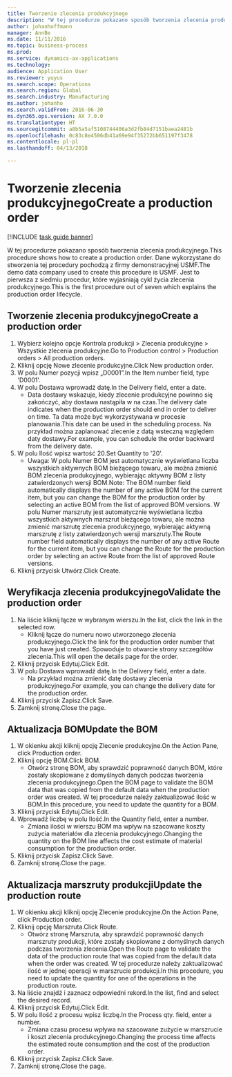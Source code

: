 ```yaml
---
title: Tworzenie zlecenia produkcyjnego
description: "W tej procedurze pokazano sposób tworzenia zlecenia produkcyjnego."
author: johanhoffmann
manager: AnnBe
ms.date: 11/11/2016
ms.topic: business-process
ms.prod: 
ms.service: dynamics-ax-applications
ms.technology: 
audience: Application User
ms.reviewer: yuyus
ms.search.scope: Operations
ms.search.region: Global
ms.search.industry: Manufacturing
ms.author: johanho
ms.search.validFrom: 2016-06-30
ms.dyn365.ops.version: AX 7.0.0
ms.translationtype: HT
ms.sourcegitcommit: a8b5a5af5108744406a3d2fb84d7151baea2481b
ms.openlocfilehash: 0c83c8e4506db41a69e94f35272bb651197f3478
ms.contentlocale: pl-pl
ms.lasthandoff: 04/13/2018

---
```

# <a name="create-a-production-order"></a><span data-ttu-id="d9c23-103">Tworzenie zlecenia produkcyjnego</span><span class="sxs-lookup"><span data-stu-id="d9c23-103">Create a production order</span></span>

[!INCLUDE [task guide banner](../../includes/task-guide-banner.md)]

<span data-ttu-id="d9c23-104">W tej procedurze pokazano sposób tworzenia zlecenia produkcyjnego.</span><span class="sxs-lookup"><span data-stu-id="d9c23-104">This procedure shows how to create a production order.</span></span> <span data-ttu-id="d9c23-105">Dane wykorzystane do stworzenia tej procedury pochodzą z firmy demonstracyjnej USMF.</span><span class="sxs-lookup"><span data-stu-id="d9c23-105">The demo data company used to create this procedure is USMF.</span></span> <span data-ttu-id="d9c23-106">Jest to pierwsza z siedmiu procedur, które wyjaśniają cykl życia zlecenia produkcyjnego.</span><span class="sxs-lookup"><span data-stu-id="d9c23-106">This is the first procedure out of seven which explains the production order lifecycle.</span></span>


## <a name="create-a-production-order"></a><span data-ttu-id="d9c23-107">Tworzenie zlecenia produkcyjnego</span><span class="sxs-lookup"><span data-stu-id="d9c23-107">Create a production order</span></span>
1. <span data-ttu-id="d9c23-108">Wybierz kolejno opcje Kontrola produkcji > Zlecenia produkcyjne > Wszystkie zlecenia produkcyjne.</span><span class="sxs-lookup"><span data-stu-id="d9c23-108">Go to Production control > Production orders > All production orders.</span></span>
2. <span data-ttu-id="d9c23-109">Kliknij opcję Nowe zlecenie produkcyjne.</span><span class="sxs-lookup"><span data-stu-id="d9c23-109">Click New production order.</span></span>
3. <span data-ttu-id="d9c23-110">W polu Numer pozycji wpisz „D0001”.</span><span class="sxs-lookup"><span data-stu-id="d9c23-110">In the Item number field, type 'D0001'.</span></span>
4. <span data-ttu-id="d9c23-111">W polu Dostawa wprowadź datę.</span><span class="sxs-lookup"><span data-stu-id="d9c23-111">In the Delivery field, enter a date.</span></span>
    * <span data-ttu-id="d9c23-112">Data dostawy wskazuje, kiedy zlecenie produkcyjne powinno się zakończyć, aby dostawa nastąpiła w na czas.</span><span class="sxs-lookup"><span data-stu-id="d9c23-112">The delivery date indicates when the production order should end in order to deliver on time.</span></span> <span data-ttu-id="d9c23-113">Ta data może być wykorzystywana w procesie planowania.</span><span class="sxs-lookup"><span data-stu-id="d9c23-113">This date can be used in the scheduling process.</span></span> <span data-ttu-id="d9c23-114">Na przykład można zaplanować zlecenie z datą wsteczną względem daty dostawy.</span><span class="sxs-lookup"><span data-stu-id="d9c23-114">For example, you can schedule the order backward from the delivery date.</span></span>  
5. <span data-ttu-id="d9c23-115">W polu Ilość wpisz wartość 20.</span><span class="sxs-lookup"><span data-stu-id="d9c23-115">Set Quantity to '20'.</span></span>
    * <span data-ttu-id="d9c23-116">Uwaga: W polu Numer BOM jest automatycznie wyświetlana liczba wszystkich aktywnych BOM bieżącego towaru, ale można zmienić BOM zlecenia produkcyjnego, wybierając aktywny BOM z listy zatwierdzonych wersji BOM.</span><span class="sxs-lookup"><span data-stu-id="d9c23-116">Note: The BOM number field automatically displays the number of any active BOM for the current item, but you can change the BOM for the production order by selecting an active BOM from the list of approved BOM versions.</span></span>    <span data-ttu-id="d9c23-117">W polu Numer marszruty jest automatycznie wyświetlana liczba wszystkich aktywnych marszrut bieżącego towaru, ale można zmienić marszrutę zlecenia produkcyjnego, wybierając aktywną marszrutę z listy zatwierdzonych wersji marszruty.</span><span class="sxs-lookup"><span data-stu-id="d9c23-117">The Route number field automatically displays the number of any active Route for the current item, but you can change the Route for the production order by selecting an active Route from the list of approved Route versions.</span></span>  
6. <span data-ttu-id="d9c23-118">Kliknij przycisk Utwórz.</span><span class="sxs-lookup"><span data-stu-id="d9c23-118">Click Create.</span></span>

## <a name="validate-the-production-order"></a><span data-ttu-id="d9c23-119">Weryfikacja zlecenia produkcyjnego</span><span class="sxs-lookup"><span data-stu-id="d9c23-119">Validate the production order</span></span>
1. <span data-ttu-id="d9c23-120">Na liście kliknij łącze w wybranym wierszu.</span><span class="sxs-lookup"><span data-stu-id="d9c23-120">In the list, click the link in the selected row.</span></span>
    * <span data-ttu-id="d9c23-121">Kliknij łącze do numeru nowo utworzonego zlecenia produkcyjnego.</span><span class="sxs-lookup"><span data-stu-id="d9c23-121">Click the link for the production order number that you have just created.</span></span> <span data-ttu-id="d9c23-122">Spowoduje to otwarcie strony szczegółów zlecenia.</span><span class="sxs-lookup"><span data-stu-id="d9c23-122">This will open the details page for the order.</span></span>  
2. <span data-ttu-id="d9c23-123">Kliknij przycisk Edytuj.</span><span class="sxs-lookup"><span data-stu-id="d9c23-123">Click Edit.</span></span>
3. <span data-ttu-id="d9c23-124">W polu Dostawa wprowadź datę.</span><span class="sxs-lookup"><span data-stu-id="d9c23-124">In the Delivery field, enter a date.</span></span>
    * <span data-ttu-id="d9c23-125">Na przykład można zmienić datę dostawy zlecenia produkcyjnego.</span><span class="sxs-lookup"><span data-stu-id="d9c23-125">For example, you can change the delivery date for the production order.</span></span>  
4. <span data-ttu-id="d9c23-126">Kliknij przycisk Zapisz.</span><span class="sxs-lookup"><span data-stu-id="d9c23-126">Click Save.</span></span>
5. <span data-ttu-id="d9c23-127">Zamknij stronę.</span><span class="sxs-lookup"><span data-stu-id="d9c23-127">Close the page.</span></span>

## <a name="update-the-bom"></a><span data-ttu-id="d9c23-128">Aktualizacja BOM</span><span class="sxs-lookup"><span data-stu-id="d9c23-128">Update the BOM</span></span>
1. <span data-ttu-id="d9c23-129">W okienku akcji kliknij opcję Zlecenie produkcyjne.</span><span class="sxs-lookup"><span data-stu-id="d9c23-129">On the Action Pane, click Production order.</span></span>
2. <span data-ttu-id="d9c23-130">Kliknij opcję BOM.</span><span class="sxs-lookup"><span data-stu-id="d9c23-130">Click BOM.</span></span>
    * <span data-ttu-id="d9c23-131">Otwórz stronę BOM, aby sprawdzić poprawność danych BOM, które zostały skopiowane z domyślnych danych podczas tworzenia zlecenia produkcyjnego.</span><span class="sxs-lookup"><span data-stu-id="d9c23-131">Open the BOM page to validate the BOM data that was copied from the default data when the production order was created.</span></span> <span data-ttu-id="d9c23-132">W tej procedurze należy zaktualizować ilość w BOM.</span><span class="sxs-lookup"><span data-stu-id="d9c23-132">In this procedure, you need to update the quantity for a BOM.</span></span>  
3. <span data-ttu-id="d9c23-133">Kliknij przycisk Edytuj.</span><span class="sxs-lookup"><span data-stu-id="d9c23-133">Click Edit.</span></span>
4. <span data-ttu-id="d9c23-134">Wprowadź liczbę w polu Ilość.</span><span class="sxs-lookup"><span data-stu-id="d9c23-134">In the Quantity field, enter a number.</span></span>
    * <span data-ttu-id="d9c23-135">Zmiana ilości w wierszu BOM ma wpływ na szacowane koszty zużycia materiałów dla zlecenia produkcyjnego.</span><span class="sxs-lookup"><span data-stu-id="d9c23-135">Changing the quantity on the BOM line affects the cost estimate of material consumption for the production order.</span></span>  
5. <span data-ttu-id="d9c23-136">Kliknij przycisk Zapisz.</span><span class="sxs-lookup"><span data-stu-id="d9c23-136">Click Save.</span></span>
6. <span data-ttu-id="d9c23-137">Zamknij stronę.</span><span class="sxs-lookup"><span data-stu-id="d9c23-137">Close the page.</span></span>

## <a name="update-the-production-route"></a><span data-ttu-id="d9c23-138">Aktualizacja marszruty produkcji</span><span class="sxs-lookup"><span data-stu-id="d9c23-138">Update the production route</span></span>
1. <span data-ttu-id="d9c23-139">W okienku akcji kliknij opcję Zlecenie produkcyjne.</span><span class="sxs-lookup"><span data-stu-id="d9c23-139">On the Action Pane, click Production order.</span></span>
2. <span data-ttu-id="d9c23-140">Kliknij opcję Marszruta.</span><span class="sxs-lookup"><span data-stu-id="d9c23-140">Click Route.</span></span>
    * <span data-ttu-id="d9c23-141">Otwórz stronę Marszruta, aby sprawdzić poprawność danych marszruty produkcji, które zostały skopiowane z domyślnych danych podczas tworzenia zlecenia.</span><span class="sxs-lookup"><span data-stu-id="d9c23-141">Open the Route page to validate the data of the production route that was copied from the default data when the order was created.</span></span> <span data-ttu-id="d9c23-142">W tej procedurze należy zaktualizować ilość w jednej operacji w marszrucie produkcji.</span><span class="sxs-lookup"><span data-stu-id="d9c23-142">In this procedure, you need to update the quantity for one of the operations in the production route.</span></span>  
3. <span data-ttu-id="d9c23-143">Na liście znajdź i zaznacz odpowiedni rekord.</span><span class="sxs-lookup"><span data-stu-id="d9c23-143">In the list, find and select the desired record.</span></span>
4. <span data-ttu-id="d9c23-144">Kliknij przycisk Edytuj.</span><span class="sxs-lookup"><span data-stu-id="d9c23-144">Click Edit.</span></span>
5. <span data-ttu-id="d9c23-145">W polu Ilość z procesu wpisz liczbę.</span><span class="sxs-lookup"><span data-stu-id="d9c23-145">In the Process qty. field, enter a number.</span></span>
    * <span data-ttu-id="d9c23-146">Zmiana czasu procesu wpływa na szacowane zużycie w marszrucie i koszt zlecenia produkcyjnego.</span><span class="sxs-lookup"><span data-stu-id="d9c23-146">Changing the process time affects the estimated route consumption and the cost of the production order.</span></span>  
6. <span data-ttu-id="d9c23-147">Kliknij przycisk Zapisz.</span><span class="sxs-lookup"><span data-stu-id="d9c23-147">Click Save.</span></span>
7. <span data-ttu-id="d9c23-148">Zamknij stronę.</span><span class="sxs-lookup"><span data-stu-id="d9c23-148">Close the page.</span></span>

